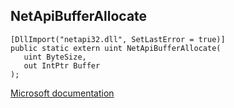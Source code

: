 ## NetApiBufferAllocate

```
[DllImport("netapi32.dll", SetLastError = true)]
public static extern uint NetApiBufferAllocate(
   uint ByteSize,
   out IntPtr Buffer
);
```

[Microsoft documentation](https://docs.microsoft.com/en-us/windows/win32/api/lmapibuf/nf-lmapibuf-netapibufferallocate)
